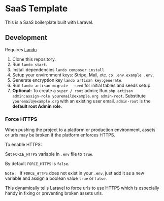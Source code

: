 # SaaS Template
This is a SaaS boilerplate built with Laravel.

## Development
Requires [Lando](http://docs.devwithlando.io)
1. Clone this repository.
2. Run `lando start`.
3. Install dependencies `lando composer install`
3. Setup your environment keys: Stripe, Mail, etc. `cp .env.example .env`.
4. Generate encryption key `lando artisan key:generate`.  
5. Run `lando artisan migrate --seed` for initial tables and seeds setup.
6. __Optional:__ To create a `super / root` admin; 
    Run `php artisan admin:assign-role youremail@example.org admin-root`. 
    Substitute `youremail@example.org` with an existing user email. `admin-root` is the __default root Admin role__. 

### Force HTTPS
When pushing the project to a platform or production environment, 
assets or urls may be broken if the platform enforces HTTPS.
 
To enable HTTPS:

Set `FORCE_HTTPS` variable in `.env` file to `true`. 

By default `FORCE_HTTPS` is `false`.

```Note: ``` If `FORCE_HTTPS` does not exist in your `.env`, 
just add it as a new variable and assign a boolean value `true` or `false`.

This dynamically tells Laravel to force urls to use HTTPS which is especially 
handy in fixing or preventing  broken assets urls.
